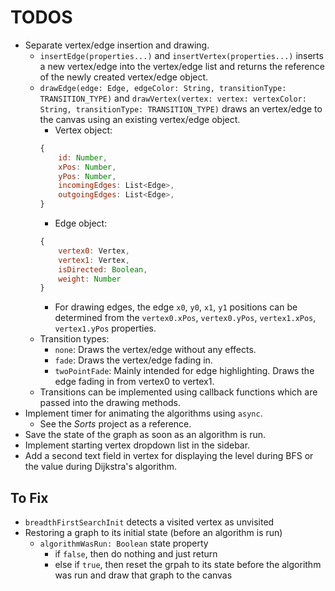 # TODOS
- Separate vertex/edge insertion and drawing.
    - `insertEdge(properties...)` and `insertVertex(properties...)` inserts a new vertex/edge
    into the vertex/edge list and returns the reference of the newly created vertex/edge object.
    - `drawEdge(edge: Edge, edgeColor: String, transitionType: TRANSITION_TYPE)` and 
    `drawVertex(vertex: vertex: vertexColor: String, transitionType: TRANSITION_TYPE)` 
    draws an vertex/edge to the canvas using an existing vertex/edge object.
        - Vertex object: 
        ```js
        {
            id: Number, 
            xPos: Number, 
            yPos: Number, 
            incomingEdges: List<Edge>,
            outgoingEdges: List<Edge>,
        }
        ```
        - Edge object:
        ```js
        {
            vertex0: Vertex,
            vertex1: Vertex,
            isDirected: Boolean,
            weight: Number
        }
        ```
        - For drawing edges, the edge `x0`, `y0`, `x1`, `y1` positions can be determined from 
        the `vertex0.xPos`, `vertex0.yPos`, `vertex1.xPos`, `vertex1.yPos` properties.
    - Transition types:
        - `none`: Draws the vertex/edge without any effects.
        - `fade`: Draws the vertex/edge fading in.
        - `twoPointFade`: Mainly intended for edge highlighting. Draws the edge fading in from vertex0 to vertex1.
    - Transitions can be implemented using callback functions which are passed into the drawing methods.
- Implement timer for animating the algorithms using `async`.
    - See the *Sorts* project as a reference.
- Save the state of the graph as soon as an algorithm is run.
- Implement starting vertex dropdown list in the sidebar.
- Add a second text field in vertex for displaying the level during BFS or the value during Dijkstra's algorithm.

## To Fix
- `breadthFirstSearchInit` detects a visited vertex as unvisited
- Restoring a graph to its initial state (before an algorithm is run)
    - `algorithmWasRun: Boolean` state property
        - if `false`, then do nothing and just return
        - else if `true`, then reset the grpah to its state before the algorithm was run
        and draw that graph to the canvas
